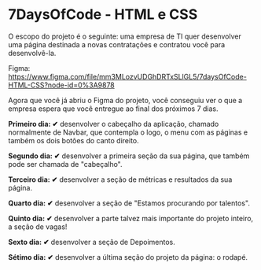 # 7DaysOfCode - HTML e CSS

O escopo do projeto é o seguinte: uma empresa de TI quer desenvolver uma página destinada a novas contratações e contratou você para desenvolvê-la.

Figma: https://www.figma.com/file/mm3MLozvUDGhDRTxSLlGL5/7daysOfCode-HTML-CSS?node-id=0%3A9878

Agora que você já abriu o Figma do projeto, você conseguiu ver o que a empresa espera que você entregue ao final dos próximos 7 dias.

<b>Primeiro dia: ✔</b>
  desenvolver o cabeçalho da aplicação, chamado normalmente de Navbar, que contempla o logo, o menu com as páginas e também os dois botões do canto direito.

<b>Segundo dia: ✔</b>
  desenvolver a primeira seção da sua página, que também pode ser chamada de "cabeçalho".

<b>Terceiro dia: ✔</b>
  desenvolver a seção de métricas e resultados da sua página.

<b>Quarto dia: ✔</b>
  desenvolver a seção de "Estamos procurando por talentos".

<b>Quinto dia: ✔</b>
  desenvolver a parte talvez mais importante do projeto inteiro, a seção de vagas!

<b>Sexto dia: ✔</b>
  desenvolver a seção de Depoimentos.

<b>Sétimo dia: ✔</b>
  desenvolver a última seção do projeto da página: o rodapé.